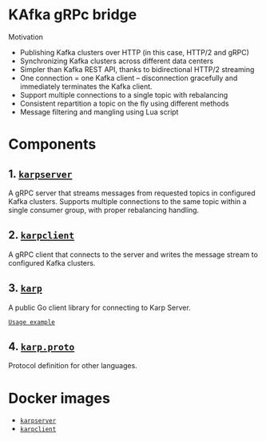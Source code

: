 # **KA**fka g**RP**c bridge

Motivation

* Publishing Kafka clusters over HTTP (in this case, HTTP/2 and gRPC)
* Synchronizing Kafka clusters across different data centers
* Simpler than Kafka REST API, thanks to bidirectional HTTP/2 streaming
* One connection = one Kafka client – disconnection gracefully and immediately terminates the Kafka client.
* Support multiple connections to a single topic with rebalancing
* Consistent repartition a topic on the fly using different methods
* Message filtering and mangling using Lua script

# Components

## 1. [`karpserver`](cmd/karpserver)

A gRPC server that streams messages from requested topics in configured Kafka clusters.
Supports multiple connections to the same topic within a single consumer group, with proper rebalancing handling.

## 2. [`karpclient`](cmd/karpclient)

A gRPC client that connects to the server and writes the message stream to configured Kafka clusters.

## 3. [`karp`](pkg/karp)

A public Go client library for connecting to Karp Server.

[`Usage example`](examples/karpclient.go)

## 4. [`karp.proto`](proto/karp.proto)

Protocol definition for other languages.

# Docker images

* [`karpserver`](https://hub.docker.com/repository/docker/dolphinthedocker/karpserver/)
* [`karpclient`](https://hub.docker.com/repository/docker/dolphinthedocker/karpclient/)